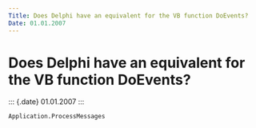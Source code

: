 ```yaml
---
Title: Does Delphi have an equivalent for the VB function DoEvents?
Date: 01.01.2007
---
```



Does Delphi have an equivalent for the VB function DoEvents?
============================================================

::: {.date}
01.01.2007
:::

    Application.ProcessMessages
